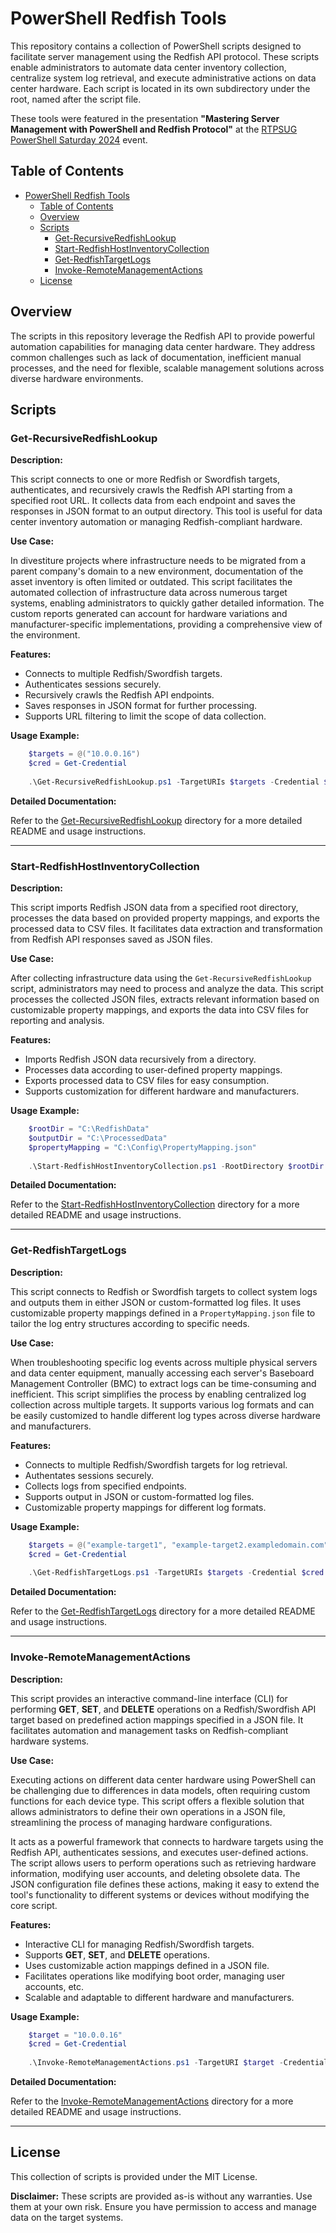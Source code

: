 # PowerShell Redfish Tools

This repository contains a collection of PowerShell scripts designed to facilitate server management using the Redfish API protocol. These scripts enable administrators to automate data center inventory collection, centralize system log retrieval, and execute administrative actions on data center hardware. Each script is located in its own subdirectory under the root, named after the script file.

These tools were featured in the presentation **"Mastering Server Management with PowerShell and Redfish Protocol"** at the [RTPSUG PowerShell Saturday 2024](https://powershellsaturdaync.com/) event.

## Table of Contents

- [PowerShell Redfish Tools](#powershell-redfish-tools)
  - [Table of Contents](#table-of-contents)
  - [Overview](#overview)
  - [Scripts](#scripts)
    - [Get-RecursiveRedfishLookup](#get-recursiveredfishlookup)
    - [Start-RedfishHostInventoryCollection](#start-redfishhostinventorycollection)
    - [Get-RedfishTargetLogs](#get-redfishtargetlogs)
    - [Invoke-RemoteManagementActions](#invoke-remotemanagementactions)
  - [License](#license)

## Overview

The scripts in this repository leverage the Redfish API to provide powerful automation capabilities for managing data center hardware. They address common challenges such as lack of documentation, inefficient manual processes, and the need for flexible, scalable management solutions across diverse hardware environments.

## Scripts

### Get-RecursiveRedfishLookup

**Description:**

This script connects to one or more Redfish or Swordfish targets, authenticates, and recursively crawls the Redfish API starting from a specified root URL. It collects data from each endpoint and saves the responses in JSON format to an output directory. This tool is useful for data center inventory automation or managing Redfish-compliant hardware.

**Use Case:**

In divestiture projects where infrastructure needs to be migrated from a parent company's domain to a new environment, documentation of the asset inventory is often limited or outdated. This script facilitates the automated collection of infrastructure data across numerous target systems, enabling administrators to quickly gather detailed information. The custom reports generated can account for hardware variations and manufacturer-specific implementations, providing a comprehensive view of the environment.

**Features:**

- Connects to multiple Redfish/Swordfish targets.
- Authenticates sessions securely.
- Recursively crawls the Redfish API endpoints.
- Saves responses in JSON format for further processing.
- Supports URL filtering to limit the scope of data collection.

**Usage Example:**

```powershell
    $targets = @("10.0.0.16")
    $cred = Get-Credential
    
    .\Get-RecursiveRedfishLookup.ps1 -TargetURIs $targets -Credential $cred -OutputDirectory "C:\RedfishData"
```

**Detailed Documentation:**

Refer to the [Get-RecursiveRedfishLookup](Get-RecursiveRedfishLookup/README.md) directory for a more detailed README and usage instructions.

---

### Start-RedfishHostInventoryCollection

**Description:**

This script imports Redfish JSON data from a specified root directory, processes the data based on provided property mappings, and exports the processed data to CSV files. It facilitates data extraction and transformation from Redfish API responses saved as JSON files.

**Use Case:**

After collecting infrastructure data using the `Get-RecursiveRedfishLookup` script, administrators may need to process and analyze the data. This script processes the collected JSON files, extracts relevant information based on customizable property mappings, and exports the data into CSV files for reporting and analysis.

**Features:**

- Imports Redfish JSON data recursively from a directory.
- Processes data according to user-defined property mappings.
- Exports processed data to CSV files for easy consumption.
- Supports customization for different hardware and manufacturers.

**Usage Example:**

```powershell
    $rootDir = "C:\RedfishData"
    $outputDir = "C:\ProcessedData"
    $propertyMapping = "C:\Config\PropertyMapping.json"
    
    .\Start-RedfishHostInventoryCollection.ps1 -RootDirectory $rootDir -OutputDirectory $outputDir -PropertyMappingFile $propertyMapping
```

**Detailed Documentation:**

Refer to the [Start-RedfishHostInventoryCollection](Start-RedfishHostInventoryCollection/README.md) directory for a more detailed README and usage instructions.

---

### Get-RedfishTargetLogs

**Description:**

This script connects to Redfish or Swordfish targets to collect system logs and outputs them in either JSON or custom-formatted log files. It uses customizable property mappings defined in a `PropertyMapping.json` file to tailor the log entry structures according to specific needs.

**Use Case:**

When troubleshooting specific log events across multiple physical servers and data center equipment, manually accessing each server's Baseboard Management Controller (BMC) to extract logs can be time-consuming and inefficient. This script simplifies the process by enabling centralized log collection across multiple targets. It supports various log formats and can be easily customized to handle different log types across diverse hardware and manufacturers.

**Features:**

- Connects to multiple Redfish/Swordfish targets for log retrieval.
- Authentates sessions securely.
- Collects logs from specified endpoints.
- Supports output in JSON or custom-formatted log files.
- Customizable property mappings for different log formats.

**Usage Example:**

```powershell
    $targets = @("example-target1", "example-target2.exampledomain.com")
    $cred = Get-Credential
    
    .\Get-RedfishTargetLogs.ps1 -TargetURIs $targets -Credential $cred
```

**Detailed Documentation:**

Refer to the [Get-RedfishTargetLogs](Get-RedfishTargetLogs/README.md) directory for a more detailed README and usage instructions.

---

### Invoke-RemoteManagementActions

**Description:**

This script provides an interactive command-line interface (CLI) for performing **GET**, **SET**, and **DELETE** operations on a Redfish/Swordfish API target based on predefined action mappings specified in a JSON file. It facilitates automation and management tasks on Redfish-compliant hardware systems.

**Use Case:**

Executing actions on different data center hardware using PowerShell can be challenging due to differences in data models, often requiring custom functions for each device type. This script offers a flexible solution that allows administrators to define their own operations in a JSON file, streamlining the process of managing hardware configurations.

It acts as a powerful framework that connects to hardware targets using the Redfish API, authenticates sessions, and executes user-defined actions. The script allows users to perform operations such as retrieving hardware information, modifying user accounts, and deleting obsolete data. The JSON configuration file defines these actions, making it easy to extend the tool's functionality to different systems or devices without modifying the core script.

**Features:**

- Interactive CLI for managing Redfish/Swordfish targets.
- Supports **GET**, **SET**, and **DELETE** operations.
- Uses customizable action mappings defined in a JSON file.
- Facilitates operations like modifying boot order, managing user accounts, etc.
- Scalable and adaptable to different hardware and manufacturers.

**Usage Example:**

```powershell
    $target = "10.0.0.16"
    $cred = Get-Credential
    
    .\Invoke-RemoteManagementActions.ps1 -TargetURI $target -Credential $cred -ActionMappingFile "C:\Config\ActionMapping.json"
```

**Detailed Documentation:**

Refer to the [Invoke-RemoteManagementActions](Invoke-RemoteManagementActions/README.md) directory for a more detailed README and usage instructions.

---

## License

This collection of scripts is provided under the MIT License.

**Disclaimer:** These scripts are provided as-is without any warranties. Use them at your own risk. Ensure you have permission to access and manage data on the target systems.
